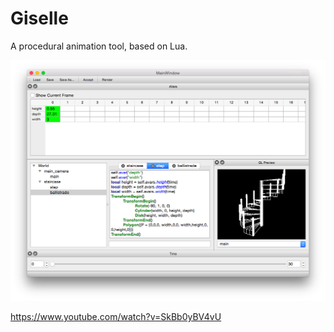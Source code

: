 # Giselle

A procedural animation tool, based on Lua.

![Screenshot](https://raw.githubusercontent.com/pgregory/giselle/master/images/capture.png)

https://www.youtube.com/watch?v=SkBb0yBV4vU
